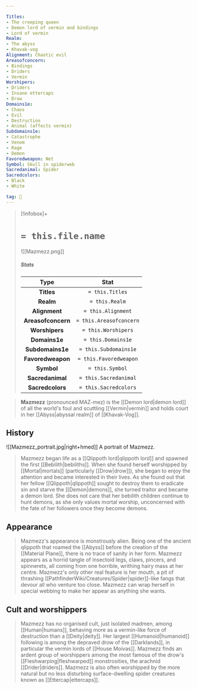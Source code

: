 ```yaml
---

Titles:
- The creeping queen
- Demon lord of vermin and bindings
- Lord of vermin
Realm:
- The abyss
- Khavak-vog
Alignment: Chaotic evil
Areasofconcern:
- Bindings
- Driders
- Vermin
Worshipers:
- Driders
- Insane ettercaps
- Drow
Domains1e:
- Chaos
- Evil
- Destruction
- Animal (affects vermin)
Subdomains1e:
- Catastrophe
- Venom
- Rage
- Demon
Favoredweapon: Net
Symbol: Skull in spiderweb
Sacredanimal: Spider
Sacredcolors:
- Black
- White

tag: 🙏
---
```


> [!infobox]+
> #  `= this.file.name`
> ![[Mazmezz.png]]
> ##### Stats
> Type | Stat |
> :---:|:---:|
> **Titles** | `= this.Titles` |
> **Realm** | `= this.Realm` |
> **Alignment** | `= this.Alignment` |
> **Areasofconcern** | `= this.Areasofconcern` |
> **Worshipers** | `= this.Worshipers` |
> **Domains1e** | `= this.Domains1e` |
> **Subdomains1e** | `= this.Subdomains1e` |
> **Favoredweapon** | `= this.Favoredweapon` |
> **Symbol** | `= this.Symbol` |
> **Sacredanimal** | `= this.Sacredanimal` |
> **Sacredcolors** | `= this.Sacredcolors` |



> **Mazmezz** (pronounced MAZ-mez) is the [[Demon lord|demon lord]] of all the world's foul and scuttling [[Vermin|vermin]] and holds court in her [[Abyss|abyssal realm]] of [[Khavak-Vog]].



## History

![[Mazmezz_portrait.jpg|right+hmed]] 
 A portrait of Mazmezz.
> Mazmezz began life as a [[Qlippoth lord|qlippoth lord]] and spawned the first [[Bebilith|bebiliths]]. When she found herself worshipped by [[Mortal|mortals]] (particularly [[Drow|drow]]), she began to enjoy the attention and became interested in their lives. As she found out that her fellow [[Qlippoth|qlippoth]] sought to destroy them to eradicate sin and starve the [[Demon|demons]], she turned traitor and became a demon lord. She does not care that her bebilith children continue to hunt demons, as she only values mortal worship, unconcerned with the fate of her followers once they become demons.


## Appearance

> Mazmezz's appearance is monstrously alien. Being one of the ancient qlippoth that roamed the [[Abyss]] before the creation of the [[Material Plane]], there is no trace of sanity in her form. Mazmezz appears as a horrid tangle of insectoid legs, claws, pincers, and spinnerets, all coming from one horrible, writhing hairy mass at her centre. Mazmezz's only other real feature is her mouth, a pit of thrashing [[PathfinderWiki/Creatures/Spider|spider]]-like fangs that devour all who venture too close. Mazmezz can wrap herself in special webbing to make her appear as anything she wants.


## Cult and worshippers

> Mazmezz has no organised cult, just isolated madmen, among [[Human|humans]], behaving more as a vermin-like force of destruction than a [[Deity|deity]]. Her largest [[Humanoid|humanoid]] following is among the depraved drow of the [[Darklands]], in particular the vermin lords of [[House Moivas]]. Mazmezz finds an ardent group of worshippers among the most famous of the drow's [[Fleshwarping|fleshwarped]] monstrosities, the arachnid [[Drider|driders]]. Mazmezz is also often worshipped by the more natural but no less disturbing surface-dwelling spider creatures known as [[Ettercap|ettercaps]].









